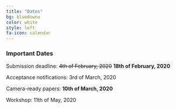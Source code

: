 ```yaml
---
title: "Dates"
bg: bluedownu
color: white
style: left
fa-icon: calendar
---
```


### Important Dates

Submission deadline: <s>4th of February, 2020</s> **18th of February, 2020**

Acceptance notifications: 3rd of March, 2020

Camera-ready papers: **10th of March, 2020**

Workshop: 11th of May, 2020
